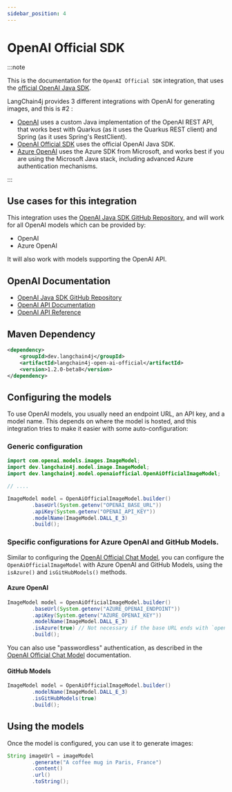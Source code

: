 ```yaml
---
sidebar_position: 4
---
```


# OpenAI Official SDK

:::note

This is the documentation for the `OpenAI Official SDK` integration, that uses the [official OpenAI Java SDK](https://github.com/openai/openai-java).

LangChain4j provides 3 different integrations with OpenAI for generating images, and this is #2 :

- [OpenAI](/integrations/language-models/open-ai) uses a custom Java implementation of the OpenAI REST API, that works best with Quarkus (as it uses the Quarkus REST client) and Spring (as it uses Spring's RestClient).
- [OpenAI Official SDK](/integrations/language-models/open-ai-official) uses the official OpenAI Java SDK.
- [Azure OpenAI](/integrations/language-models/azure-open-ai) uses the Azure SDK from Microsoft, and works best if you are using the Microsoft Java stack, including advanced Azure authentication mechanisms.

:::

## Use cases for this integration

This integration uses the [OpenAI Java SDK GitHub Repository](https://github.com/openai/openai-java), and will work for all OpenAI models which can be provided by:

- OpenAI
- Azure OpenAI

It will also work with models supporting the OpenAI API.

## OpenAI Documentation

- [OpenAI Java SDK GitHub Repository](https://github.com/openai/openai-java)
- [OpenAI API Documentation](https://platform.openai.com/docs/introduction)
- [OpenAI API Reference](https://platform.openai.com/docs/api-reference)

## Maven Dependency

```xml
<dependency>
    <groupId>dev.langchain4j</groupId>
    <artifactId>langchain4j-open-ai-official</artifactId>
    <version>1.2.0-beta8</version>
</dependency>
```

## Configuring the models

To use OpenAI models, you usually need an endpoint URL, an API key, and a model name. This depends on where the model is hosted, and this integration tries
to make it easier with some auto-configuration:

### Generic configuration

```java
import com.openai.models.images.ImageModel;
import dev.langchain4j.model.image.ImageModel;
import dev.langchain4j.model.openaiofficial.OpenAiOfficialImageModel;

// ....

ImageModel model = OpenAiOfficialImageModel.builder()
        .baseUrl(System.getenv("OPENAI_BASE_URL"))
        .apiKey(System.getenv("OPENAI_API_KEY"))
        .modelName(ImageModel.DALL_E_3)
        .build();
```

### Specific configurations for Azure OpenAI and GitHub Models.

Similar to configuring the [OpenAI Official Chat Model](/integrations/language-models/open-ai-official), you can configure the `OpenAiOfficialImageModel` with
Azure OpenAI and GitHub Models, using the `isAzure()` and `isGitHubModels()` methods.

#### Azure OpenAI

```java
ImageModel model = OpenAiOfficialImageModel.builder()
        .baseUrl(System.getenv("AZURE_OPENAI_ENDPOINT"))
        .apiKey(System.getenv("AZURE_OPENAI_KEY"))
        .modelName(ImageModel.DALL_E_3)
        .isAzure(true) // Not necessary if the base URL ends with `openai.azure.com`
        .build();
```

You can also use "passwordless" authentication, as described in the [OpenAI Official Chat Model](/integrations/language-models/open-ai-official) documentation.

#### GitHub Models

```java
ImageModel model = OpenAiOfficialImageModel.builder()
        .modelName(ImageModel.DALL_E_3)
        .isGitHubModels(true)
        .build();
```

## Using the models

Once the model is configured, you can use it to generate images:

```java
String imageUrl = imageModel
        .generate("A coffee mug in Paris, France")
        .content()
        .url()
        .toString();
```
